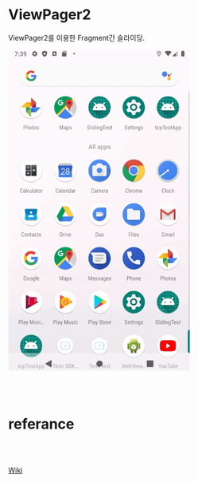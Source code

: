 # ViewPager2

ViewPager2를 이용한 Fragment간 슬라이딩.


![SlidingFragment](https://github.com/DDANGEUN/SlidingFragmentUsingViewPager2/blob/master/DDANGEUN1.gif?raw=true)


<br>
<br>

# referance

<br>
<br>

[Wiki](https://github.com/jojun01835/2022-portportfolio/wiki/referance)

